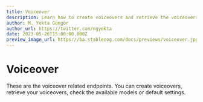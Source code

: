 ```yaml
---
title: Voiceover
description: Learn how to create voiceovers and retrieve the voiceovers you've created using the Stablecog API.
author: M. Yekta Güngör
author_url: https://twitter.com/ngyekta
date: 2023-05-26T15:00:00.000Z
preview_image_url: https://ba.stablecog.com/docs/previews/voiceover.jpg
---
```


# Voiceover

These are the voiceover related endpoints. You can create voiceovers, retrieve your voiceovers, check the available models or default settings.

